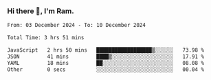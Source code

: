 ### Hi there 👋, I'm Ram.

<!--START_SECTION:waka-->

```txt
From: 03 December 2024 - To: 10 December 2024

Total Time: 3 hrs 51 mins

JavaScript   2 hrs 50 mins   ██████████████████▒░░░░░░   73.98 %
JSON         41 mins         ████▒░░░░░░░░░░░░░░░░░░░░   17.91 %
YAML         18 mins         ██░░░░░░░░░░░░░░░░░░░░░░░   08.08 %
Other        0 secs          ░░░░░░░░░░░░░░░░░░░░░░░░░   00.04 %
```

<!--END_SECTION:waka-->

